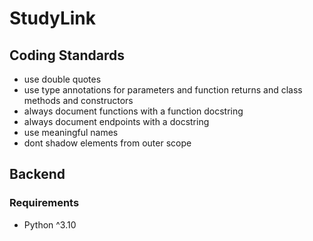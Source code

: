 # StudyLink

## Coding Standards
- use double quotes
- use type annotations for parameters and function returns and class methods and constructors
- always document functions with a function docstring
- always document endpoints with a docstring
- use meaningful names
- dont shadow elements from outer scope

## Backend
### Requirements
- Python ^3.10